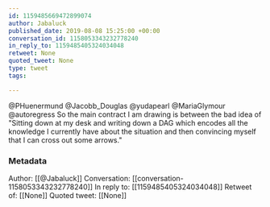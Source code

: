 ```yaml
---
id: 1159485669472899074
author: Jabaluck
published_date: 2019-08-08 15:25:00 +00:00
conversation_id: 1158053343232778240
in_reply_to: 1159485405324034048
retweet: None
quoted_tweet: None
type: tweet
tags:

---
```


@PHuenermund @Jacobb_Douglas @yudapearl @MariaGlymour @autoregress So the main contract I am drawing is between the bad idea of "Sitting down at my desk and writing down a DAG which encodes all the knowledge I currently have about the situation and then convincing myself that I can cross out some arrows."

### Metadata

Author: [[@Jabaluck]]
Conversation: [[conversation-1158053343232778240]]
In reply to: [[1159485405324034048]]
Retweet of: [[None]]
Quoted tweet: [[None]]
